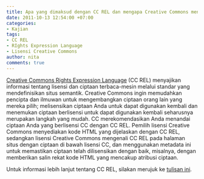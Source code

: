 ```yaml
---
title: Apa yang dimaksud dengan CC REL dan mengapa Creative Commons menyarankannya?
date: 2011-10-13 12:54:00 +07:00
categories:
- Kajian
tags:
- CC REL
- RIghts Expression Language
- Lisensi Creative Commons
author: nita
comments: true
---
```


[Creative Commons Rights Expression Language](http://wiki.creativecommons.org/CC_REL) (CC REL) menyajikan informasi tentang lisensi dan ciptaan terbaca-mesin melalui standar yang mendefinisikan situs semantik. Creative Commons ingin memudahkan pencipta dan ilmuwan untuk mengembangkan ciptaan orang lain yang mereka pilih; melisensikan ciptaan Anda untuk dapat digunakan kembali dan menemukan ciptaan berlisensi untuk dapat digunakan kembali seharusnya merupakan langkah yang mudah. CC merekomendasikan Anda menandai ciptaan Anda yang berlisensi CC dengan CC REL. Pemilih lisensi Creative Commons menyediakan kode HTML yang dijelaskan dengan CC REL, sedangkan lisensi Creative Commons mengenali CC REL pada halaman situs dengan ciptaan di bawah lisensi CC, dan menggunakan metadata ini untuk memastikan ciptaan telah dilisensikan dengan baik, misalnya, dengan memberikan salin rekat kode HTML yang mencakup atribusi ciptaan.

Untuk informasi lebih lanjut tentang CC REL, silakan merujuk ke [tulisan ini](http://wiki.creativecommons.org/images/d/d6/Ccrel-1.0.pdf).

